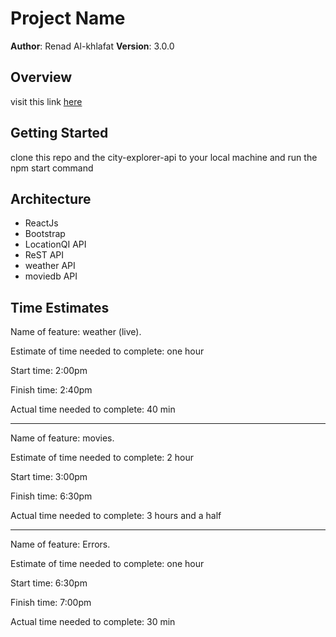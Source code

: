 # Project Name

**Author**: Renad Al-khlafat
**Version**: 3.0.0 

## Overview
visit this link [here](https://renad-city-explorer.netlify.app)

## Getting Started
clone this repo and the city-explorer-api to your local machine and run the npm start command

## Architecture
- ReactJs
- Bootstrap
- LocationQI API 
- ReST API
- weather API
- moviedb API 


## Time Estimates

Name of feature: weather (live).

Estimate of time needed to complete: one hour

Start time: 2:00pm

Finish time: 2:40pm

Actual time needed to complete: 40 min
___
Name of feature: movies.

Estimate of time needed to complete: 2 hour

Start time: 3:00pm

Finish time: 6:30pm

Actual time needed to complete: 3 hours and a half
___
Name of feature: Errors.

Estimate of time needed to complete: one hour

Start time: 6:30pm

Finish time: 7:00pm

Actual time needed to complete: 30 min